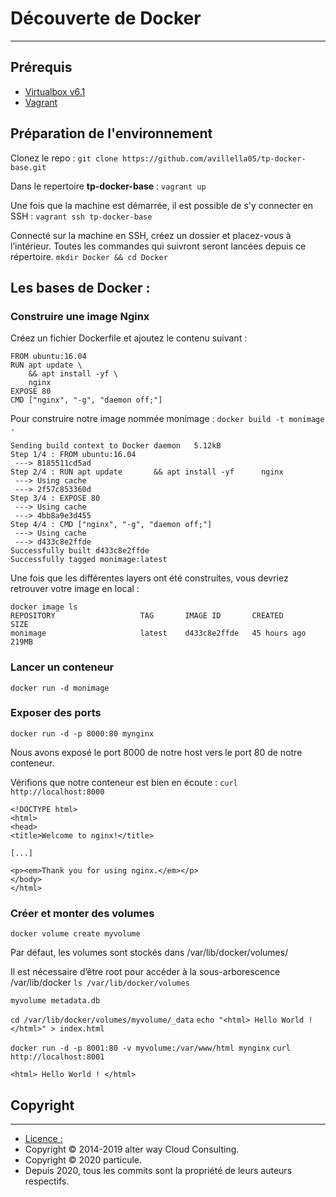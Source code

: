 # Découverte de Docker
*** 

## Prérequis 
* [Virtualbox v6.1](https://www.virtualbox.org/wiki/Downloads)
* [Vagrant](https://www.vagrantup.com/downloads)

## Préparation de l'environnement
Clonez le repo :
`git clone https://github.com/avillella05/tp-docker-base.git`

Dans le repertoire **tp-docker-base** :
`vagrant up`

Une fois que la machine est démarrée, il est possible de s'y connecter en SSH : 
`vagrant ssh tp-docker-base`

Connecté sur la machine en SSH, créez un dossier et placez-vous à l’intérieur. Toutes les commandes qui suivront seront lancées depuis ce répertoire.
`mkdir Docker && cd Docker`

## Les bases de Docker :
### Construire une image Nginx


Créez un fichier Dockerfile et ajoutez le contenu suivant : 

```
FROM ubuntu:16.04
RUN apt update \
	&& apt install -yf \
	nginx
EXPOSE 80
CMD ["nginx", "-g", "daemon off;"]
```

Pour construire notre image nommée monimage :
`docker build -t monimage .`
```
Sending build context to Docker daemon   5.12kB
Step 1/4 : FROM ubuntu:16.04
 ---> 8185511cd5ad
Step 2/4 : RUN apt update       && apt install -yf      nginx
 ---> Using cache
 ---> 2f57c853360d
Step 3/4 : EXPOSE 80
 ---> Using cache
 ---> 4bb8a9e3d455
Step 4/4 : CMD ["nginx", "-g", "daemon off;"]
 ---> Using cache
 ---> d433c8e2ffde
Successfully built d433c8e2ffde
Successfully tagged monimage:latest
```

Une fois que les différentes layers ont été construites, vous devriez retrouver votre image en local :
```
docker image ls
REPOSITORY                   TAG       IMAGE ID       CREATED         SIZE
monimage                     latest    d433c8e2ffde   45 hours ago    219MB
```

### Lancer un conteneur 
`docker run -d monimage`

### Exposer des ports
`docker run -d -p 8000:80 mynginx`

Nous avons exposé le port 8000 de notre host vers le port 80 de notre conteneur.

Vérifions que notre conteneur est bien en écoute :
`curl http://localhost:8000`

```
<!DOCTYPE html>
<html>
<head>
<title>Welcome to nginx!</title>

[...]

<p><em>Thank you for using nginx.</em></p>
</body>
</html>
```

### Créer et monter des volumes
`docker volume create myvolume`

Par défaut, les volumes sont stockés dans /var/lib/docker/volumes/

Il est nécessaire d’être root pour accéder à la sous-arborescence /var/lib/docker
`ls /var/lib/docker/volumes`

```
myvolume metadata.db
```

`cd /var/lib/docker/volumes/myvolume/_data`
`echo "<html> Hello World ! </html>" > index.html`

`docker run -d -p 8001:80 -v myvolume:/var/www/html mynginx`
`curl http://localhost:8001`

```
<html> Hello World ! </html>
```

## Copyright
***
* [Licence : ](https://creativecommons.org/licenses/by-sa/4.0/deed.fr)
* Copyright © 2014-2019 alter way Cloud Consulting.
* Copyright © 2020 particule.
* Depuis 2020, tous les commits sont la propriété de leurs auteurs respectifs.